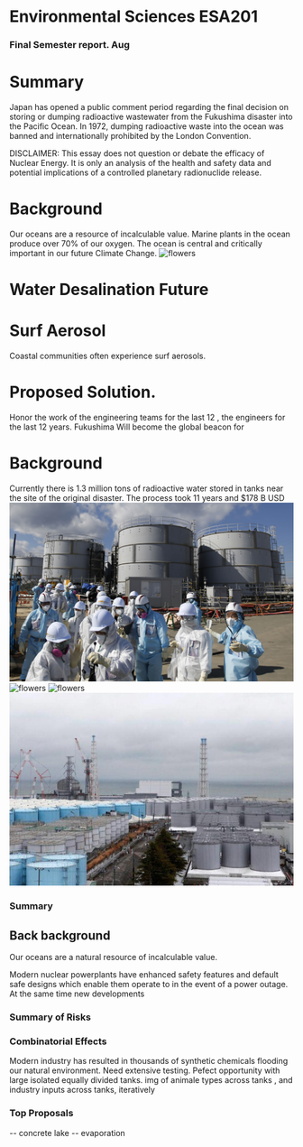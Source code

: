 # Environmental Sciences ESA201
### Final Semester report. Aug


# Summary
Japan has opened a public comment period regarding the final decision on storing or dumping radioactive wastewater from the Fukushima disaster into the Pacific Ocean. In 1972, dumping radioactive waste into the ocean was banned and internationally prohibited by the London Convention.

DISCLAIMER: This essay does not question or debate the efficacy of Nuclear Energy. It is only an analysis of the health and safety data and potential implications of a controlled planetary radionuclide release. 

# Background
Our oceans are a resource of incalculable value. Marine plants in the ocean produce over 70% of our oxygen.  The ocean is central and critically important in our future Climate Change. 
![flowers](docs/assets/img/oceans.jpg)

# Water Desalination Future


# Surf Aerosol 
Coastal communities often experience surf aerosols. 


# Proposed Solution. 
Honor the work of the engineering teams for the last 12  , the engineers for the last 12 years.  Fukushima Will become the global beacon for 

# Background
Currently there is 1.3 million tons of radioactive water stored in tanks near the site of the original disaster. The process took 11 years and $178 B USD 
![flowers](docs/assets/img/flowers.jpg)
![flowers](docs/assets/img/simulation.jpg)
![flowers](docs/assets/img/watertanks.jpg)
![flowers](docs/assets/img/watertanks2.jpg)
### Summary 

## Back background
Our oceans are a natural resource of incalculable value. 


Modern nuclear powerplants have enhanced safety features and default safe designs which enable them operate to in the event of a power outage. At the same time new developments 



### Summary of Risks


### Combinatorial Effects
Modern industry has resulted in thousands of synthetic chemicals flooding our natural environment.  Need extensive testing. Pefect opportunity with large isolated equally divided tanks. 
img of animale types across tanks , and industry inputs across tanks, iteratively


### Top Proposals 
-- concrete lake
-- evaporation
